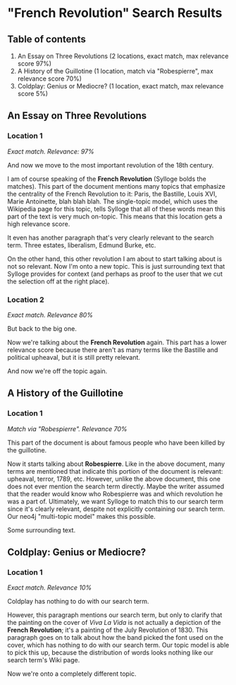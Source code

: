 # "French Revolution" Search Results

## Table of contents
1. An Essay on Three Revolutions (2 locations, exact match, max relevance score 97%)
2. A History of the Guillotine (1 location, match via "Robespierre", max relevance score 70%) 
3. Coldplay: Genius or Mediocre? (1 location, exact match, max relevance score 5%) 

## An Essay on Three Revolutions

### Location 1
*Exact match. Relevance: 97%*

And now we move to the most important revolution of the 18th century.

I am of course speaking of the **French Revolution** (Sylloge bolds the matches). This part of the document mentions many topics that emphasize the centrality of the French Revolution to it: Paris, the Bastille, Louis XVI, Marie Antoinette, blah blah blah. The single-topic model, which uses the Wikipedia page for this topic, tells Sylloge that all of these words mean this part of the text is very much on-topic. This means that this location gets a high relevance score.

It even has another paragraph that's very clearly relevant to the search term. Three estates, liberalism, Edmund Burke, etc.

On the other hand, this other revolution I am about to start talking about is not so relevant. Now I'm onto a new topic. This is just surrounding text that Sylloge provides for context (and perhaps as proof to the user that we cut the selection off at the right place).

### Location 2
*Exact match. Relevance 80%*

But back to the big one.

Now we're talking about the **French Revolution** again. This part has a lower relevance score because there aren't as many terms like the Bastille and political upheaval, but it is still pretty relevant. 

And now we're off the topic again.

## A History of the Guillotine

### Location 1
*Match via "Robespierre". Relevance 70%*

This part of the document is about famous people who have been killed by the guillotine.

Now it starts talking about **Robespierre**. Like in the above document, many terms are mentioned that indicate this portion of the document is relevant: upheaval, terror, 1789, etc. However, unlike the above document, this one does not ever mention the search term directly. Maybe the writer assumed that the reader would know who Robespierre was and which revolution he was a part of. Ultimately, we want Sylloge to match this to our search term since it's clearly relevant, despite not explicitly containing our search term. Our neo4j "multi-topic model" makes this possible.

Some surrounding text.

## Coldplay: Genius or Mediocre?

### Location 1
*Exact match. Relevance 10%*

Coldplay has nothing to do with our search term.

However, this paragraph mentions our search term, but only to clarify that the painting on the cover of *Viva La Vida* is not actually a depiction of the **French Revolution**; it's a painting of the July Revolution of 1830. This paragraph goes on to talk about how the band picked the font used on the cover, which has nothing to do with our search term. Our topic model is able to pick this up, because the distribution of words looks nothing like our search term's Wiki page.

Now we're onto a completely different topic.
